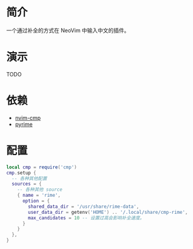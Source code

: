 # 简介

一个通过补全的方式在 NeoVim 中输入中文的插件。

# 演示

TODO

# 依赖

- [nvim-cmp](https://github.com/hrsh7th/nvim-cmp)
- [pyrime](https://github.com/Ninlives/pyrime)

# 配置

```lua
local cmp = require('cmp')
cmp.setup {
  -- 各种其他配置
  sources = {
    -- 各种其他 source
    { name = 'rime', 
      option = {
        shared_data_dir = '/usr/share/rime-data',
        user_data_dir = getenv('HOME') .. '/.local/share/cmp-rime',
        max_candidates = 10 -- 设置过高会影响补全速度。
      } 
    }
  },
}
```

